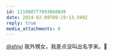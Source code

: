 ```yaml
---
id: 111900777093060849
date: 2024-02-09T09:19:13.599Z
reply: true
media_attachments: 0
---
```


[@shiyi](https://bb.010206.xyz/@shiyi) 我外甥女，我差点没叫出名字来。🙈

